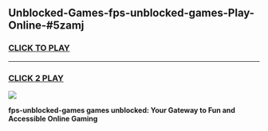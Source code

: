 
## Unblocked-Games-fps-unblocked-games-Play-Online-#5zamj
<h3>
<a href="https://premium.freeplayer.one?title=fps-unblocked-games&ref=27F">CLICK TO PLAY</a></h3>
<hr>

<h3>
<a href="https://premium.freeplayer.one?title=fps-unblocked-games&ref=27F">CLICK 2 PLAY</a>
  
</h3>

<a href="https://premium.freeplayer.one?title=fps-unblocked-games&ref=27F"><img src="https://clearcache.store/games.png"></a>


**fps-unblocked-games games unblocked: Your Gateway to Fun and Accessible Online Gaming**
